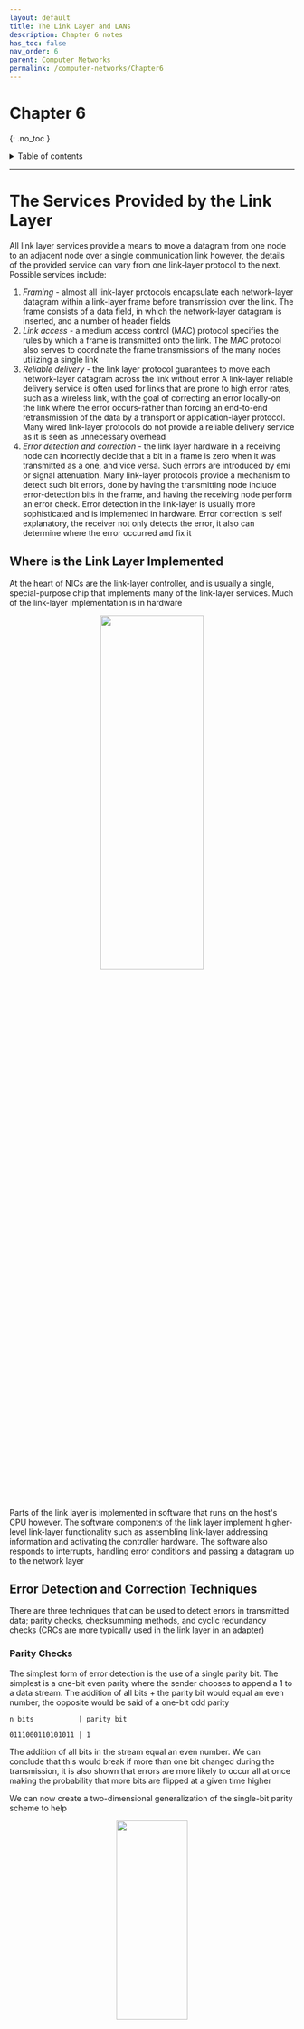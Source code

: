 ```yaml
---
layout: default
title: The Link Layer and LANs
description: Chapter 6 notes
has_toc: false
nav_order: 6
parent: Computer Networks
permalink: /computer-networks/Chapter6
---
```


# Chapter 6
{: .no_toc }

<details closed markdown="block">
  <summary>
    Table of contents
  </summary>
  {: .text-delta }
1. TOC
{:toc}
</details>

---
# The Services Provided by the Link Layer
All link layer services provide a means to move a datagram from one node to an adjacent node over a single communication link however, the details of the provided service can vary from one link-layer protocol to the next. Possible services include:

1. _Framing_ - almost all link-layer protocols encapsulate each network-layer datagram within a link-layer frame before transmission over the link. The frame consists of a data field, in which the network-layer datagram is inserted, and a number of header fields
2. _Link access_ - a medium access control (MAC) protocol specifies the rules by which a frame is transmitted onto the link. The MAC protocol also serves to coordinate the frame transmissions of the many nodes utilizing a single link
3. _Reliable delivery_ - the link layer protocol guarantees to move each network-layer datagram across the link without error A link-layer reliable delivery service is often used for links that are prone to high error rates, such as a wireless link, with the goal of correcting an error locally-on the link where the error occurs-rather than forcing an end-to-end retransmission of the data by a transport or application-layer protocol. Many wired link-layer protocols do not provide a reliable delivery service as it is seen as unnecessary overhead
4. _Error detection and correction_ - the link layer hardware in a receiving node can incorrectly decide that a bit in a frame is zero when it was transmitted as a one, and vice versa. Such errors are introduced by emi or signal attenuation. Many link-layer protocols provide a mechanism to detect such bit errors, done by having the transmitting node include error-detection bits in the frame, and having the receiving node perform an error check. Error detection in the link-layer is usually more sophisticated and is implemented in hardware. Error correction is self explanatory, the receiver not only detects the error, it also can determine where the error occurred and fix it

## Where is the Link Layer Implemented
At the heart of NICs are the link-layer controller, and is usually a single, special-purpose chip that implements many of the link-layer services. Much of the link-layer implementation is in hardware

<p align="center">
  <img src="{{site.baseurl}}/assets/computer-networks/nic.png"  width="60%" height="40%">
</p>

Parts of the link layer is implemented in software that runs on the host's CPU however. The software components of the link layer implement higher-level link-layer functionality such as assembling link-layer addressing information and activating the controller hardware. The software also responds to interrupts, handling error conditions and passing a datagram up to the network layer

## Error Detection and Correction Techniques
There are three techniques that can be used to detect errors in transmitted data; parity checks, checksumming methods, and cyclic redundancy checks (CRCs are more typically used in the link layer in an adapter)

### Parity Checks
The simplest form of error detection is the use of a single parity bit. The simplest is a one-bit even parity where the sender chooses to append a 1 to a data stream. The addition of all bits + the parity bit would equal an even number, the opposite would be said of a one-bit odd parity

```
n bits           | parity bit

0111000110101011 | 1
```

The addition of all bits in the stream equal an even number. We can conclude that this would break if more than one bit changed during the transmission, it is also shown that errors are more likely to occur all at once making the probability that more bits are flipped at a given time higher

We can now create a two-dimensional generalization of the single-bit parity scheme to help

<p align="center">
  <img src="{{site.baseurl}}/assets/computer-networks/parity.png"  width="50%" height="30%">
</p>

Here, the _d_ bits in _D_ are divided into _i_ rows and _j_ columns. A parity value is computed for each row and for each column. If a bit is flipped it is shown that the bit can be detected and then be corrected. Two dimensional parity can also detect any combination of two errors in a packet. However, two-dimensional parity cannot detect all types of errors, such as errors that involve an even number of bit flips in different rows and columns. For example, if two bits in one row are flipped and two bits in another row are flipped, the parity bits will still be correct even though there are errors in the data

The ability of the receiver to both detect and correct errors is known as __forward error correction (FEC)__. FEC techniques are valuable because they can decrease the number of sender retransmissions required, immediately correcting errors at the receiver and avoiding the wait for the round-trip propagation delay needed for the sender to receive a NAK packet for the retransmitted packet to propagate back to the receiver

### Cyclic Redundancy Check (CRC)
Cyclic redundancy check codes are also known as __polynomial codes__. CRC codes operate as follows. Consider the _d_-bit piece of data, _D_, that the sending node wants to send to the receiving node. The sender and receiver must first agree on an `r + 1` bit pattern, known as a __generator G__

1. For a given piece of data, _D_, the sender will choose _r_ additional bits, _R_, and append them to _D_ such that the resulting _d + r_ bit pattern is exactly divisible by _G_, or no remainder, using modulo-2 arithmetic 
2. The receiver divides the _d + r_ received bits by _G_. If the remainder is non-zero, the receiver knows that an error has occurred; otherwise the data is accepted as being correct

{: .important}
All CRC evaluations are done in modulo-2 arithmetic without carries in addition or borrows in subtraction, meaning that addition and subtraction are identical, and both are equivalent to the bitwise exclusive-or (XOR) of the operands. XOR means that if both bits are equal the resulting bit is 0, if both bits are not equal the resulting bit is 1


For example, we are asked to find the CRC for the data blocks 100100 with the divisor 1101. The sender will generate the CRC and the receiver will verify it

 The __sender__ side follows these steps:
1. Find the length of the divisor L. The divisor is also known as the generator
2. Append `L - 1` bits to the original message, if the length of the divisor is 4, we will append 3 0s to the original message
3. Perform binary division using XOR
4. The remainder of the division is the CRC code, this will also be the same `L - 1` length

<p align="center">
  <img src="{{site.baseurl}}/assets/computer-networks/crc.png"  width="50%" height="10%">
</p>

From here you would append the remainder to the original message resulting in the bit stream being 100100'001'

{: .note}
When dividing you take the divisor and divide it every time, do not mind the left most bit in the XOR operation, ignore it and drop the next bit in the dividend down. If the resulting XOR operation's left most bit is a 1 then a 1 goes in the quotient, if it is a 0 then put 0. __If 0 then you have to divide by all zero's as seen in division step 5__

The __receiver's__ steps are as follows:
1. Acquire the data stream and begin by dividing the generator by the data stream
2. Divide in the same manner using XOR, if the remainder is zero then no error has occurred in transmission, otherwise an error has occurred

<p align="center">
  <img src="{{site.baseurl}}/assets/computer-networks/crc2.png"  width="50%" height="20%">
</p>
 
A video that helped is found [here](https://www.youtube.com/watch?v=A9g6rTMblz4)

---

# Switched Local Area Network
Link-Layer addressing is made up unique MAC addresses, the ARP protocol is also used in order to translate IP addresses to link-layer addresses

## MAC Addresses
To be specific it is not the host itself that has a link-layer address, it is the NIC living within it. If a host has many NICs then it will have many link-layer addresses, just as it would have many IP addresses. Note that a switch does not have unique link-layer addresses associated to each port. Link-layer addresses are usually called MAC addresses. A MAC address is 6 bytes long usually expressed in hexadecimal notation. No two NICs have the same MAC address, each company who manufacturers adapters will have purchased a block of 3 byte addresses within the 6 byte address space. The first 3 bytes address the company and the remaining 3 bytes address a unique adapter

Sometimes a sending adapter wants to address everyone within the same LAN. This is done via a special __broadcast address__. This address consisting of FF-FF-FF-FF-FF-FF is inserted into a link-layer destination address and flooded to every host

## Address Resolution Protocol (ARP)
Because there is both a network-layer address and a link-layer address, there is a need to translate between the two. This is done using ARP. To see why take the following scenario

<p align="center">
  <img src="{{site.baseurl}}/assets/computer-networks/arp.png"  width="50%" height="30%">
</p>

Suppose the host with IP address of 222.222.222.220 wants to send an IP datagram to host 222.222.222.222. In order to correctly create a datagram the sender must know the IP address and the MAC address of the destination, these fill out the link-layer header and the network-layer header. How then does this sending host know the MAC of the destination? It knows the IP address and can use ARP in conjunction to find the MAC. It will send an __ARP packet__ addressed (IP) to host 222.222.222.222, with a destination MAC of FF-FF-FF-FF-FF-FF (broadcast MAC), essentially asking on the LAN "Who has IP address 222.222.222.222?". _Know that anyone receiving a broadcast on the LAN will process up to the network layer in order to find out if the ARP request is destined for them._ The receiver will receive the ARP, recognize that it is an ARP message addressed to it, asking for its link-layer address. It will respond to the query with a standard unicast frame addressed to the IP and MAC of host 222.222.222.220, all other hosts on the LAN will ignore it as it is not addressed to them (IP address)

Each host also has a built in ARP table that it would first query for the MAC of a given IP address. The ARP table also has a TTL value to expire after a set time

{: .important}
ARP is encapsulated within a link-layer frame and is thus architecturally, lying above the link-layer. However, it has fields pertaining to both the link-layer and network-layer so it is best considered a protocol that straddles the boundary between the link and network layers

### Sending a Datagram off the Subnet
ARP can be used to find the MAC address of hosts outside of a subnet. Take the following network for example

<p align="center">
  <img src="{{site.baseurl}}/assets/computer-networks/arp2.png"  width="80%" height="60%">
</p>

{: .note}
Note that each host has a unique IP and MAC address, the router however has a unique IP and MAC address for each interface that lives in the two subnets

Suppose that host 111.111.111.111 wants to send an IP datagram to a host 222.222.222.222. Know that the sending host has to completely fill out the link-layer host/destination fields, and it does not know the destination MAC. The following steps outline the process

1. Understand that if the host x.x.x.111 were to put the MAC of x.x.x.222 as its link-layer destination address, it would never leave the LAN. No host in the LAN has that MAC. __It must first leave the LAN so it is sent to the hosts default gateway DG__
2. The host recognizes that it is sending to another host outside of the LAN and addresses the link-layer header to that of the MAC of the DG, if it does not know the MAC it ARPs for it (it will always know the IP of its default gateway). The IP datagram is still addressed to x.x.x.222, this is the intended target. The switch in between the host and router will make sure the frame gets to the router
3. When the router gets the frame from the it consults the routing table to determine the egress interface
4. The router will build a new frame with the destination of the MAC of x.x.x.222, remember that the destination IP has not changed at all. Again, if the destination MAC is unknown, the router will ARP for whose MAC is associated with the address x.x.x.222


#### ARP in action
<p align="center">
  <img src="{{site.baseurl}}/assets/computer-networks/arp.gif"  width="60%" height="40%">
</p>

{: .note}
Understand that to traverse to a new LAN, the host will send the packet to the DG (possibly ARPing for its MAC) with the destination MAC of the router and a destination IP of the intended recipient. The router processes the packet, builds a frame to the intended recipient using the source of that interfaces MAC address (maybe using ARP), and sends the frame. __The network-layer source/destination do not change (unless when using NAT)__

### Ethernet
Ethernet is the most prevalent wired LAN technology. Other LAN technologies like token ring and ATM were more complex and expensive

The following is the ethernet frame structure

<p align="center">
  <img src="{{site.baseurl}}/assets/computer-networks/ethernet.png"  width="60%" height="50%">
</p>

- _Data file (46 to 1,500 bytes)_: this field carries the IP datagram. The MTU of ethernet is 1,500 bytes, fragmentation has to occur if the datagram is larger than that. There is a minimum size of 46 bytes, if the datagram is smaller than it must be "stuffed"
- _Destination address (6 bytes)_: contains the MAC address of the destination adapter. An adapter only processes frames sent to its MAC
- _Source address (6 bytes)_: contains the MAC address of the source adapter
- _Type field (2 bytes)_: permits Ethernet to multiplex network-layer protocols. Know that hosts can use other network-layer protocols besides IP. When an Ethernet frame arrives at adapter B, adapter B needs to know which network-layer protocol it should pass (that is, demultiplex) the contents of the data field. ARP has its own type number, and if the arriving frame contains an ARP packet, the ARP packet wil be demultiplexed up to the ARP protocol. The type field is similar to the protocol field in the network-layer datagram and the port-number fields in the transport-layer segment. They all serve to glue a protocol at one layer to a protocol at the layer above
- _Cyclic redundancy check (CRC) (4 bytes)_: allows for detection of bit errors in the frame
- _Preamble (8 bytes)_: beginning of a frame. Serves to "wake up" the receiving adapters and to synchronize their clocks to that of the sender's clock

{: .important}
Ethernet technologies serve to provide connection-less service to the network layer, there is no handshaking when sending an Ethernet frame, similar to UDP and IP. It is an unreliable service. Also, if a frame does not pass a CRC check, the frame is discarded

#### Ethernet Today
Ethernet is both a link-layer protocol and a physical-layer protocol, defining different mediums by which data can travel in an Ethernet topology; copper, fiber, and coax

---

# A Day in the Life of a Web Page Request
Here we can summarize all of the layers working together in order for a host to receive a web page, say `www.google.com`

<p align="center">
  <img src="{{site.baseurl}}/assets/computer-networks/dayInLife.png"  width="60%" height="40%">
</p>

## DHCP, UDP, IP, and Ethernet
An individual (Bob) connects there laptop to an Ethernet cable connected to a school's Ethernet switch, which is then connected to a router, which is then connected to Comcast as the ISP. Comcast is providing DNS and the school router is providing DHCP
    
1. Bob has to get an IP address, a DHCP request message is created by Bob's laptop's OS. It is put into a UDP segment with destination port 67 (DHCP server) and source port 68 (DHCP client). The UDP segment is then placed into an IP datagram with a broadcast IP address of 255.255.255.255 and a source address of 0.0.0.0
2. The IP datagram is placed in an Ethernet frame with a destination MAC address of FF-FF-FF-FF-FF-FF so that the frame will be broadcast to all devices connected to the switch. The source MAC address is Bob's laptop
3. The switch broadcast the DHCP request
4. The router gets the frame and see's that it is a broadcast IP address which tells it that it should be processed by upper layer protocols. The UDP segment is sent up to UDP and the DHCP request message is extracted
5. The router is the DHCP server so it creates a __DHCP ACK message__ with info on a potential IP address. The router builds all layers down to the link where it knows that destination so it is sent unicast to the laptop
6. The frame hits the switch where it consults its MAC address table
7. Bob's laptop can know extract all information where it see's the IP address, subnet, DNS, and DG details sent to it

## DNS and ARP
Bob can now be routed to the internet. He continues to type in the URL of `www.google.com`. Bob's web browser can know begin the process by creating a TCP socket that will be used to send an HTTP request. Bob's laptop will need to know the IP address for `www.google.com` however, so it consults DNS

1. A DNS query message is created for `www.google.com`. It is then placed within a UDP segment with a destination port of 53 (DNS server). The segment is then placed into an IP datagram with a destination of the DNS server of 68.87.71.226
2. The laptop knows that the destination IP address is not apart of its LAN so it creates a link-layer header addressed to the router. It does have to ARP for the MAC of the router
3. An ARP reply is sent by the router
4. The laptop can now build the DNS query to the DG

## Intra-Domain Routing to the DNS Server

1. The DG receives the frame and extracts the IP datagram containing the DNS query, which it then finds the route to the network of the DNS server at 68.87.71.226. The router sends the packet to the Comcast router
2. Eventually the packet makes it to the DNS server where it provides the IP address to `www.google.com`

## TCP and HTTP

1. Know that the laptop has the IP address of `www.google.com` it can create a TCP socket that will be used to send the HTTP GET message. Of course, the TCP handshake is first performed
2. The TCP SYN segment is created with a destination port of 80. This is placed within an IP datagram that is addressed to `www.google.com`. The datagram is placed within a frame which is addressed to the DG
3. The TCP SYN will arrive at the google server and the TCP SYN will be extracted and demultiplexed to port 80. __Remember that this is the welcome socket, another socket is created for the TCP connection between the Google HTTP server and the laptop__. The TCP SYNACK segment is generated, placed inside a datagram, and then placed inside a frame with the appropriate destination MAC of the Google HTTP server's DG
4. The datagram eventually makes it to the laptop where the datagram is demultiplexed to whatever port number the OS gave the process
5. HTTP GET and response messages can then be sent as the TCP connection has been built